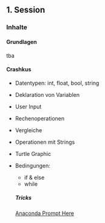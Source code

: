 ## 1. Session


### Inhalte

#### Grundlagen
tba

#### Crashkus

* Datentypen: int, float, bool, string
* Deklaration von Variablen
* User Input
* Rechenoperationen
* Vergleiche
* Operationen mit Strings
* Turtle Graphic
* Bedingungen:
  * if & else
  * while

  ##### Tricks
  [Anaconda Prompt Here](https://gist.github.com/jiewpeng/8ba446acf329b1801bf91db767d179ea)
  
  
  
  
  


